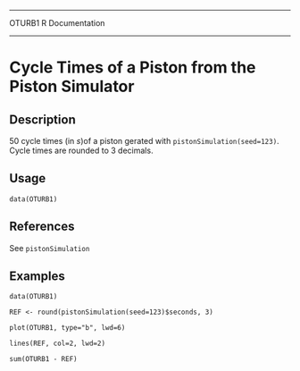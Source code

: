   -------- -----------------
  OTURB1   R Documentation
  -------- -----------------

Cycle Times of a Piston from the Piston Simulator
=================================================

Description
-----------

50 cycle times (in *s*)of a piston gerated with
`pistonSimulation(seed=123)`. Cycle times are rounded to 3 decimals.

Usage
-----

    data(OTURB1)

References
----------

See `pistonSimulation`

Examples
--------

    data(OTURB1)

    REF <- round(pistonSimulation(seed=123)$seconds, 3)

    plot(OTURB1, type="b", lwd=6)

    lines(REF, col=2, lwd=2)

    sum(OTURB1 - REF)
